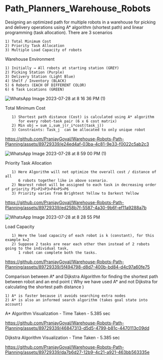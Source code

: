 # Path_Planners_Warehouse_Robots
Designing an optimized path for multiple robots in a warehouse for picking and delivery operations using A* algorithm (shortest path) and linear programming (task allocation).
There are 3 scenarios

    1) Total Minimum Cost
    2) Priority Task Allocation
    3) Multiple Load Capacity of robots

Warehouse Environment 

    1) Initially → All robots at starting station (GREY)
    2) Picking Station (Purple)
    3) Delivery Station (Light Blue)
    4) Shelf / Inventory (BLACK)
    5) 6 Robots (EACH OF DIFFERENT COLOR)
    6) 6 Task Locations (GREEN)

![WhatsApp Image 2023-07-28 at 8 16 36 PM (1)](https://github.com/PranjayGoyal/Warehouse-Robots-Path-Planning/assets/89729339/da4ce2f9-580a-40d8-9b29-10ea9e9468ec)


Total Minimum Cost

       1) Shortest path distance (Cost) is calculated using A* algorithm 
          for every robot-task pair (6 x 6 cost matrix)
       2) Min obj = sum_i,sum_j(r_i*cost(task_j))
       3) Constraints: Task_j  can be allocated to only unique robot

https://github.com/PranjayGoyal/Warehouse-Robots-Path-Planning/assets/89729339/e24ed4af-03ba-4c81-9e33-f0022c5ab2c3

![WhatsApp Image 2023-07-28 at 8 59 00 PM (1)](https://github.com/PranjayGoyal/Warehouse-Robots-Path-Planning/assets/89729339/c401d064-35c1-45e5-9d43-7076830fcfc2)


Priority Task Allocation

       1) Here Algorithm will not optimize the overall cost / distance of all
          6 robots together like in above scenario.
       2) Nearest robot will be assigned to each task in decreasing order of priority P1>P2>P3>P4>P5>P6
       3) Priority varies from Brightest Yellow to Darkest Yellow
       
https://github.com/PranjayGoyal/Warehouse-Robots-Path-Planning/assets/89729339/ed258b7f-5587-4a30-9b6f-ef11a9288a7b

![WhatsApp Image 2023-07-28 at 8 28 55 PM](https://github.com/PranjayGoyal/Warehouse-Robots-Path-Planning/assets/89729339/f2e71396-2167-4714-aec5-80aa0066fc23)


Load Capacity

       1) Here the load capacity of each robot is k (constant), for this example k=2
       2) Suppose 2 tasks are near each other then instead of 2 robots going to the individual task, 
          1 robot can complete both the tasks.
   
https://github.com/PranjayGoyal/Warehouse-Robots-Path-Planning/assets/89729339/5f494798-d8d7-400b-bd84-d4c97a60fe75



Comparison between A* and Dijkstra Algorithm for finding the shortest path between robot and an end point
( Why we have used A* and not Dijkstra for calculating the shortest path distance )

    1) A* is faster because it avoids searching extra nodes
    2) A* is also an informed search algorithm (takes goal state into account)

A* Algorithm Visualization - Time Taken - 5.385 sec

https://github.com/PranjayGoyal/Warehouse-Robots-Path-Planning/assets/89729339/46847313-d5d5-4799-b81c-4470113c09dd


Dijkstra Algorithm Visualization - Time Taken - 5.385 sec

https://github.com/PranjayGoyal/Warehouse-Robots-Path-Planning/assets/89729339/da7b6d27-12b9-4c21-a921-463bb563335e









